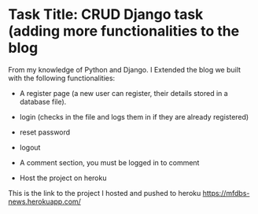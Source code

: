 # Task Title: CRUD Django task (adding more functionalities to the blog
 From my knowledge of Python and Django. I Extended the blog we built with the following functionalities:

-    A register page (a new user can register, their details stored in a database file). 

-    login (checks in the file and logs them in if they are already registered)

-    reset password

-    logout

-    A comment section, you must be logged in to comment

-    Host the project on heroku

This is the link to the project I hosted and pushed to heroku
https://mfdbs-news.herokuapp.com/
